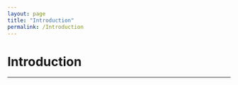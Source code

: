 ```yaml
---
layout: page
title: "Introduction"
permalink: /Introduction
---
```


# Introduction

____________________________

